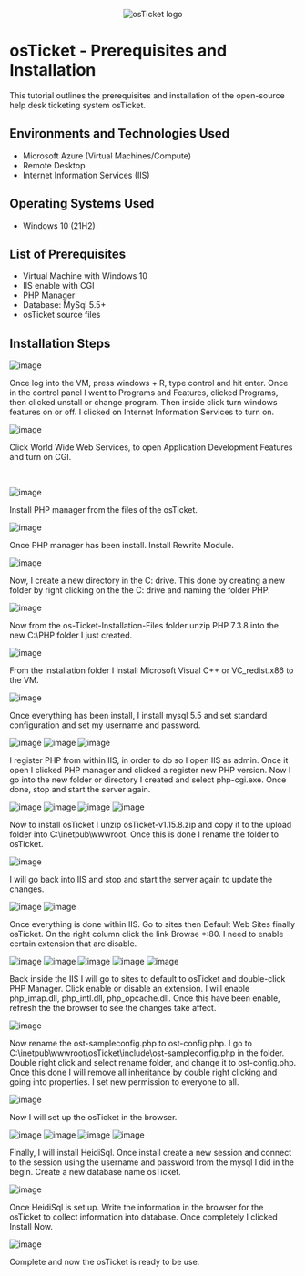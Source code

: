 <p align="center">
<img src="https://i.imgur.com/Clzj7Xs.png" alt="osTicket logo"/>
</p>

<h1>osTicket - Prerequisites and Installation</h1>
This tutorial outlines the prerequisites and installation of the open-source help desk ticketing system osTicket.<br />

<h2>Environments and Technologies Used</h2>

- Microsoft Azure (Virtual Machines/Compute)
- Remote Desktop
- Internet Information Services (IIS)

<h2>Operating Systems Used </h2>

- Windows 10</b> (21H2)

<h2>List of Prerequisites</h2>

- Virtual Machine with Windows 10
- IIS enable with CGI
- PHP Manager
- Database: MySql 5.5+
- osTicket source files

<h2>Installation Steps</h2>

![image](https://github.com/user-attachments/assets/0284b50c-ac7b-4110-99f3-3e061a4459c6)

</p>
<p>
Once log into the VM, press windows + R, type control and hit enter. Once in the control panel I went to Programs and Features, clicked Programs, then clicked unstall or change program. Then inside click turn windows features on or off. I clicked on Internet Information Services to turn on.  
</p>

![image](https://github.com/user-attachments/assets/d60eec05-9d83-4bee-8d7a-187409233edf)
<p>
Click World Wide Web Services, to open Application Development Features and turn on CGI.
</p>
<br />

![image](https://github.com/user-attachments/assets/3fb06862-b7d8-42e1-a8b5-4362f51721e5)
<p>
Install PHP manager from the files of the osTicket.
</p>

![image](https://github.com/user-attachments/assets/f2881696-842d-48b5-9c1d-d1ad5fb4dad6)
<p>
Once PHP manager has been install. Install Rewrite Module.
</p>
<p>

![image](https://github.com/user-attachments/assets/35c0f8f2-0ae2-4bb6-b628-872eb3013421)
<p>
Now, I create a new directory in the C: drive. This done by creating a new folder by right clicking on the the C: drive and naming the folder PHP.
</p>

![image](https://github.com/user-attachments/assets/8a027675-f147-437e-b7f9-f08a7026cad1)
<p>
Now from the os-Ticket-Installation-Files folder unzip PHP 7.3.8 into the new C:\PHP folder I just created.
</p>

![image](https://github.com/user-attachments/assets/c19e0269-2a9a-4c34-b4d9-b7f40f29fbf5)
</p>
From the installation folder I install Microsoft Visual C++ or VC_redist.x86 to the VM.
<p>

![image](https://github.com/user-attachments/assets/4a48f639-6dde-48b8-a080-693663cce979)
<p>
Once everything has been install, I install mysql 5.5 and set standard configuration and set my username and password.
</p>

![image](https://github.com/user-attachments/assets/458bd944-1d0e-4ae8-9bcc-da407a4bdb50)
![image](https://github.com/user-attachments/assets/9a4f010b-ebea-441f-91bb-9f4b613eb75d)
![image](https://github.com/user-attachments/assets/7cb46e0a-1f48-4e0b-b505-7b8c263cfa5c)
<p>
I register PHP from within IIS, in order to do so I open IIS as admin. Once it open I clicked PHP manager and clicked a register new PHP version. Now I go into the new folder or directory I created and select php-cgi.exe. Once done, stop and start the server again.
</p>

![image](https://github.com/user-attachments/assets/8763c804-3f37-459a-9ba7-8505f04ebc12)
![image](https://github.com/user-attachments/assets/5fd2003d-42d4-48fa-b90d-90af9c22b07a)
![image](https://github.com/user-attachments/assets/86a87e8f-db3f-4d8e-b275-3636d56122e5)
![image](https://github.com/user-attachments/assets/b095e070-6561-4351-b55b-65aba15652fb)

<p>
Now to install osTicket I unzip osTicket-v1.15.8.zip and copy it to the upload folder into C:\inetpub\wwwroot. Once this is done I rename the folder to osTicket. 
</p>

![image](https://github.com/user-attachments/assets/cfc99bae-b82a-4899-9894-c0a78a619241)
<p>
I will go back into IIS and stop and start the server again to update the changes.
</p>

![image](https://github.com/user-attachments/assets/0a04f043-8998-446a-9d39-a238b0a24f3d)
![image](https://github.com/user-attachments/assets/5f7b9443-1f73-4448-9f21-fc7234d23008)

<p>
Once everything is done within IIS. Go to sites then Default Web Sites finally osTicket. On the right column click the link Browse *:80.
I need to enable certain extension that are disable.
</p>

<p>
  
![image](https://github.com/user-attachments/assets/18b2c4d4-0b96-4090-ab65-20b22e840928)
![image](https://github.com/user-attachments/assets/cd0076dd-ef16-4d0e-862c-827c38aaf53f)
![image](https://github.com/user-attachments/assets/2d495595-4986-400c-a86b-30740a18c396)
![image](https://github.com/user-attachments/assets/372f81b4-6d76-4417-af18-a699ddd2e379)
![image](https://github.com/user-attachments/assets/46b2b964-14f3-43a7-baab-b8f2054218ab)

<p>
Back inside the IIS I will go to sites to default to osTicket and double-click PHP Manager. Click enable or disable an extension. I will enable php_imap.dll, php_intl.dll, php_opcache.dll. Once this have been enable, refresh the the browser to see the changes take affect.
</p>

![image](https://github.com/user-attachments/assets/cc6eb10f-a24c-49a9-9c00-6cb63e96e375)
<p>
Now rename the ost-sampleconfig.php to ost-config.php. I go to C:\inetpub\wwwroot\osTicket\include\ost-sampleconfig.php in the folder. Double right click and select rename folder, and change it to ost-config.php. Once this done I will remove all inheritance by double right clicking and going into properties. I set new permission to everyone to all.
</p>

![image](https://github.com/user-attachments/assets/f2103f0e-5edf-4dcd-84d1-5026ddcc4f63)

<p>
Now I will set up the osTicket in the browser.
</p>

![image](https://github.com/user-attachments/assets/5231682a-5662-4200-a54c-ca35d46a1828)
![image](https://github.com/user-attachments/assets/a8d79fb5-a62c-4876-af5e-98c3f6c638ab)
![image](https://github.com/user-attachments/assets/1c32a427-8e51-4962-8946-6e24c6404654)
![image](https://github.com/user-attachments/assets/a4b763d9-b809-4079-93dc-a96c9f312786)
<p>
Finally, I will install HeidiSql. Once install create a new session and connect to the session using the username and password from the mysql I did in the begin. Create a new database name osTicket.
</p>

![image](https://github.com/user-attachments/assets/d9ba0934-838d-4802-9621-d10a3c7cdd26)
<p>
Once HeidiSql is set up. Write the information in the browser for the osTicket to collect information into database. Once completely I clicked Install Now.
</p>

![image](https://github.com/user-attachments/assets/bb5b7c71-8b49-40f3-a1d5-bd3d1808c839)
<p>
Complete and now the osTicket is ready to be use.
</p>
